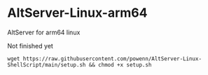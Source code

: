 # AltServer-Linux-arm64
AltServer for arm64 linux 

Not finished yet
```
wget https://raw.githubusercontent.com/powenn/AltServer-Linux-ShellScript/main/setup.sh && chmod +x setup.sh
```
